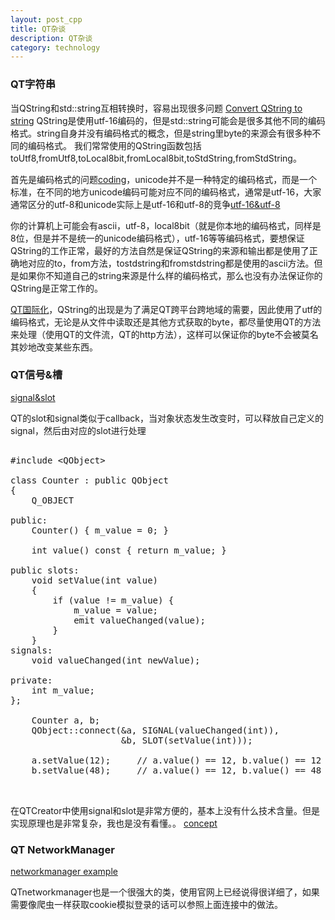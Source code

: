 ```yaml
---
layout: post_cpp
title: QT杂谈
description: QT杂谈
category: technology
---
```


### QT字符串

当QString和std::string互相转换时，容易出现很多问题
[Convert QString to string](http://stackoverflow.com/questions/4214369/how-to-convert-qstring-to-stdstring)
QString是使用utf-16编码的，但是std::string可能会是很多其他不同的编码格式。string自身并没有编码格式的概念，但是string里byte的来源会有很多种不同的编码格式。
我们常常使用的QString函数包括toUtf8,fromUtf8,toLocal8bit,fromLocal8bit,toStdString,fromStdString。

首先是编码格式的问题[coding](http://stackoverflow.com/questions/700187/unicode-utf-ascii-ansi-format-differences)，unicode并不是一种特定的编码格式，而是一个标准，在不同的地方unicode编码可能对应不同的编码格式，通常是utf-16，大家通常区分的utf-8和unicode实际上是utf-16和utf-8的竞争[utf-16&utf-8](http://stackoverflow.com/questions/4655250/difference-between-utf-8-and-utf-16)

你的计算机上可能会有ascii，utf-8，local8bit（就是你本地的编码格式，同样是8位，但是并不是统一的unicode编码格式），utf-16等等编码格式，要想保证QString的工作正常，最好的方法自然是保证QString的来源和输出都是使用了正确地对应的to，from方法，tostdstring和fromstdstring都是使用的ascii方法。但是如果你不知道自己的string来源是什么样的编码格式，那么也没有办法保证你的QString是正常工作的。

[QT国际化](http://www.kuqin.com/qtdocument/i18n.html)，QString的出现是为了满足QT跨平台跨地域的需要，因此使用了utf的编码格式，无论是从文件中读取还是其他方式获取的byte，都尽量使用QT的方法来处理（使用QT的文件流，QT的http方法），这样可以保证你的byte不会被莫名其妙地改变某些东西。

<!-- more -->

### QT信号&槽
[signal&slot](http://doc.qt.io/qt-4.8/signalsandslots.html)

QT的slot和signal类似于callback，当对象状态发生改变时，可以释放自己定义的signal，然后由对应的slot进行处理

<pre class="brush: cpp">

#include &lt;QObject>

class Counter : public QObject
{
    Q_OBJECT

public:
    Counter() { m_value = 0; }

    int value() const { return m_value; }

public slots:
    void setValue(int value)
    {
        if (value != m_value) {
            m_value = value;
            emit valueChanged(value);
        }
    }
signals:
    void valueChanged(int newValue);

private:
    int m_value;
};

    Counter a, b;
    QObject::connect(&a, SIGNAL(valueChanged(int)),
                     &b, SLOT(setValue(int)));

    a.setValue(12);     // a.value() == 12, b.value() == 12
    b.setValue(48);     // a.value() == 12, b.value() == 48


</pre>



在QTCreator中使用signal和slot是非常方便的，基本上没有什么技术含量。但是实现原理也是非常复杂，我也是没有看懂。。
[concept](http://woboq.com/blog/how-qt-signals-slots-work.html)

### QT NetworkManager

[networkmanager example](http://stackoverflow.com/questions/4509441/qt-http-post-issue-when-server-requires-cookies)

QTnetworkmanager也是一个很强大的类，使用官网上已经说得很详细了，如果需要像爬虫一样获取cookie模拟登录的话可以参照上面连接中的做法。

